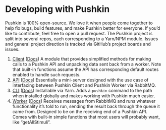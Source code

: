 # Developing with Pushkin

Pushkin is 100% open-source. We love it when people come together to help fix bugs, build features, and make Pushkin better for everyone. If you’d like to contribute, feel free to open a pull request. The Pushkin project is split into several repos, each corresponding to a Yarn/NPM module. Issues and general project direction is tracked via GitHub’s project boards and issues.

1. [Client](https://github.com/pushkin-consortium/pushkin-client) \([Docs](../advanced/pushkin-client.md)\) A module that provides simplified methods for making calls to a Pushkin API and unpacking data sent back from a worker. Note that built-in functions assume the API has corresponding default routes enabled to handle such requests.
2. [API](https://github.com/pushkin-consortium/pushkin-api) \([Docs](../advanced/pushkin-api/)\) Essentially a mini-server designed with the use case of interfacing between Pushkin Client and Pushkin Worker via RabbitMQ.
3. [CLI](https://github.com/pushkin-consortium/pushkin-cli) \([Docs](../advanced/pushkin-cli.md)\) Installable via Yarn. Adds a `pushkin` command to the path when installed globally and makes working with Pushkin much easier.
4. [Worker](https://github.com/pushkin-consortium/pushkin-worker/) \([Docs](../advanced/experiment-structure/worker-component-migration-and-seed.md#experiment-worker-component)\) Receives messages from RabbitMQ and runs whatever functionality it’s told to run, sending the result back through the queue it came from. Designed to be on the receiving end of a Pushkin API. Comes with built-in simple functions that most users will probably want, like “getAllStimuli”.
